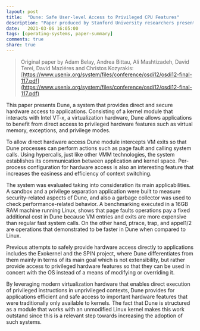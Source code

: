 ```yaml
---
layout: post
title:  "Dune: Safe User-level Access to Privileged CPU Features"
description: "Paper produced by Stanford University researchers presenting Dune, a system that provides direct access to hardware features by taking leverage of Intel VT-x virtualization extension."
date:   2021-03-06 16:05:00
tags: [operating-systems, paper-summary]
comments: true
share: true
---
```


> Original paper by Adam Belay, Andrea Bittau, Ali Mashtizadeh, David Terei, David Maziéres and Christos Kozyrakis: [https://www.usenix.org/system/files/conference/osdi12/osdi12-final-117.pdf](https://www.usenix.org/system/files/conference/osdi12/osdi12-final-117.pdf)

This paper presents Dune, a system that provides direct and secure hardware access to applications. Consisting of a kernel module that interacts with Intel VT-x, a virtualization hardware, Dune allows applications to benefit from direct access to privileged hardware features such as virtual memory, exceptions, and privilege modes.

To allow direct hardware access Dune module intercepts VM exits so that Dune processes can perform actions such as page fault and calling system calls. Using hypercalls, just like other VMM technologies, the system establishes its communication between application and kernel space. Per-process configuration for hardware access is also an interesting feature that increases the easiness and efficiency of context switching.

The system was evaluated taking into consideration its main applicabilities. A sandbox and a privilege separation application were built to measure security-related aspects of Dune, and also a garbage collector was used to check performance-related behavior. A benchmarking executed in a 16GB RAM machine running Linux, shows that page faults operations pay a fixed additional cost in Dune because VM entries and exits are more expensive than regular fast system calls. On the other hand, ptrace, trap, and appel1/2 are operations that demonstrated to be faster in Dune when compared to Linux.

Previous attempts to safely provide hardware access directly to applications includes the Exokernel and the SPIN project, where Dune differentiates from them mainly in terms of its main goal which is not extensibility, but rather provide access to privileged hardware features so that they can be used in concert with the OS instead of a means of modifying or overriding it.

By leveraging modern virtualization hardware that enables direct execution of privileged instructions in unprivileged contexts, Dune provides for applications efficient and safe access to important hardware features that were traditionally only available to kernels. The fact that Dune is structured as a module that works with an unmodified Linux kernel makes this work outstand since this is a relevant step towards increasing the adoption of such systems.
